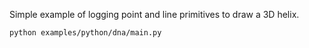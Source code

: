 <!--[metadata]
title = "Helix"
tags = ["3D", "API example"]
description = "Simple example of logging point and line primitives to draw a 3D helix."
thumbnail = "https://static.rerun.io/dna/40d9744af3f0e21d3b174054f0a935662a574ce0/480w.png"
thumbnail_dimensions = [480, 480]
channel = "main"
-->

<picture data-inline-viewer="examples/dna">
  <source media="(max-width: 480px)" srcset="https://static.rerun.io/helix/f4c375546fa9d24f7cd3a1a715ebf75b2978817a/480w.png">
  <source media="(max-width: 768px)" srcset="https://static.rerun.io/helix/f4c375546fa9d24f7cd3a1a715ebf75b2978817a/768w.png">
  <source media="(max-width: 1024px)" srcset="https://static.rerun.io/helix/f4c375546fa9d24f7cd3a1a715ebf75b2978817a/1024w.png">
  <source media="(max-width: 1200px)" srcset="https://static.rerun.io/helix/f4c375546fa9d24f7cd3a1a715ebf75b2978817a/1200w.png">
  <img src="https://static.rerun.io/helix/f4c375546fa9d24f7cd3a1a715ebf75b2978817a/full.png" alt="">
</picture>

Simple example of logging point and line primitives to draw a 3D helix.

```bash
python examples/python/dna/main.py
```
